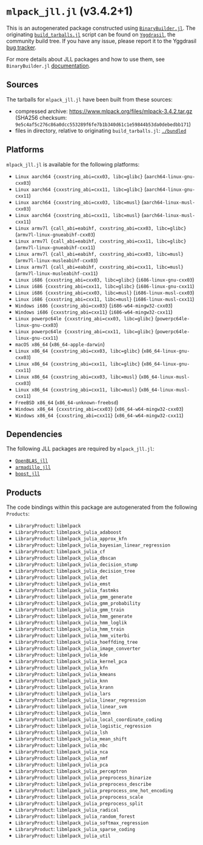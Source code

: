 # `mlpack_jll.jl` (v3.4.2+1)

This is an autogenerated package constructed using [`BinaryBuilder.jl`](https://github.com/JuliaPackaging/BinaryBuilder.jl). The originating [`build_tarballs.jl`](https://github.com/JuliaPackaging/Yggdrasil/blob/21101c5473e5c7d615fe0a0a63eff2b414039461/M/mlpack/build_tarballs.jl) script can be found on [`Yggdrasil`](https://github.com/JuliaPackaging/Yggdrasil/), the community build tree.  If you have any issue, please report it to the Yggdrasil [bug tracker](https://github.com/JuliaPackaging/Yggdrasil/issues).

For more details about JLL packages and how to use them, see `BinaryBuilder.jl` [documentation](https://juliapackaging.github.io/BinaryBuilder.jl/dev/jll/).

## Sources

The tarballs for `mlpack_jll.jl` have been built from these sources:

* compressed archive: https://www.mlpack.org/files/mlpack-3.4.2.tar.gz (SHA256 checksum: `9e5c4af5c276c86a0dcc553289f6fe7b1b340d61c1e59844b53da0debedbb171`)
* files in directory, relative to originating `build_tarballs.jl`: [`./bundled`](https://github.com/JuliaPackaging/Yggdrasil/tree/21101c5473e5c7d615fe0a0a63eff2b414039461/M/mlpack/bundled)

## Platforms

`mlpack_jll.jl` is available for the following platforms:

* `Linux aarch64 {cxxstring_abi=cxx03, libc=glibc}` (`aarch64-linux-gnu-cxx03`)
* `Linux aarch64 {cxxstring_abi=cxx11, libc=glibc}` (`aarch64-linux-gnu-cxx11`)
* `Linux aarch64 {cxxstring_abi=cxx03, libc=musl}` (`aarch64-linux-musl-cxx03`)
* `Linux aarch64 {cxxstring_abi=cxx11, libc=musl}` (`aarch64-linux-musl-cxx11`)
* `Linux armv7l {call_abi=eabihf, cxxstring_abi=cxx03, libc=glibc}` (`armv7l-linux-gnueabihf-cxx03`)
* `Linux armv7l {call_abi=eabihf, cxxstring_abi=cxx11, libc=glibc}` (`armv7l-linux-gnueabihf-cxx11`)
* `Linux armv7l {call_abi=eabihf, cxxstring_abi=cxx03, libc=musl}` (`armv7l-linux-musleabihf-cxx03`)
* `Linux armv7l {call_abi=eabihf, cxxstring_abi=cxx11, libc=musl}` (`armv7l-linux-musleabihf-cxx11`)
* `Linux i686 {cxxstring_abi=cxx03, libc=glibc}` (`i686-linux-gnu-cxx03`)
* `Linux i686 {cxxstring_abi=cxx11, libc=glibc}` (`i686-linux-gnu-cxx11`)
* `Linux i686 {cxxstring_abi=cxx03, libc=musl}` (`i686-linux-musl-cxx03`)
* `Linux i686 {cxxstring_abi=cxx11, libc=musl}` (`i686-linux-musl-cxx11`)
* `Windows i686 {cxxstring_abi=cxx03}` (`i686-w64-mingw32-cxx03`)
* `Windows i686 {cxxstring_abi=cxx11}` (`i686-w64-mingw32-cxx11`)
* `Linux powerpc64le {cxxstring_abi=cxx03, libc=glibc}` (`powerpc64le-linux-gnu-cxx03`)
* `Linux powerpc64le {cxxstring_abi=cxx11, libc=glibc}` (`powerpc64le-linux-gnu-cxx11`)
* `macOS x86_64` (`x86_64-apple-darwin`)
* `Linux x86_64 {cxxstring_abi=cxx03, libc=glibc}` (`x86_64-linux-gnu-cxx03`)
* `Linux x86_64 {cxxstring_abi=cxx11, libc=glibc}` (`x86_64-linux-gnu-cxx11`)
* `Linux x86_64 {cxxstring_abi=cxx03, libc=musl}` (`x86_64-linux-musl-cxx03`)
* `Linux x86_64 {cxxstring_abi=cxx11, libc=musl}` (`x86_64-linux-musl-cxx11`)
* `FreeBSD x86_64` (`x86_64-unknown-freebsd`)
* `Windows x86_64 {cxxstring_abi=cxx03}` (`x86_64-w64-mingw32-cxx03`)
* `Windows x86_64 {cxxstring_abi=cxx11}` (`x86_64-w64-mingw32-cxx11`)

## Dependencies

The following JLL packages are required by `mlpack_jll.jl`:

* [`OpenBLAS_jll`](https://github.com/JuliaBinaryWrappers/OpenBLAS_jll.jl)
* [`armadillo_jll`](https://github.com/JuliaBinaryWrappers/armadillo_jll.jl)
* [`boost_jll`](https://github.com/JuliaBinaryWrappers/boost_jll.jl)

## Products

The code bindings within this package are autogenerated from the following `Products`:

* `LibraryProduct`: `libmlpack`
* `LibraryProduct`: `libmlpack_julia_adaboost`
* `LibraryProduct`: `libmlpack_julia_approx_kfn`
* `LibraryProduct`: `libmlpack_julia_bayesian_linear_regression`
* `LibraryProduct`: `libmlpack_julia_cf`
* `LibraryProduct`: `libmlpack_julia_dbscan`
* `LibraryProduct`: `libmlpack_julia_decision_stump`
* `LibraryProduct`: `libmlpack_julia_decision_tree`
* `LibraryProduct`: `libmlpack_julia_det`
* `LibraryProduct`: `libmlpack_julia_emst`
* `LibraryProduct`: `libmlpack_julia_fastmks`
* `LibraryProduct`: `libmlpack_julia_gmm_generate`
* `LibraryProduct`: `libmlpack_julia_gmm_probability`
* `LibraryProduct`: `libmlpack_julia_gmm_train`
* `LibraryProduct`: `libmlpack_julia_hmm_generate`
* `LibraryProduct`: `libmlpack_julia_hmm_loglik`
* `LibraryProduct`: `libmlpack_julia_hmm_train`
* `LibraryProduct`: `libmlpack_julia_hmm_viterbi`
* `LibraryProduct`: `libmlpack_julia_hoeffding_tree`
* `LibraryProduct`: `libmlpack_julia_image_converter`
* `LibraryProduct`: `libmlpack_julia_kde`
* `LibraryProduct`: `libmlpack_julia_kernel_pca`
* `LibraryProduct`: `libmlpack_julia_kfn`
* `LibraryProduct`: `libmlpack_julia_kmeans`
* `LibraryProduct`: `libmlpack_julia_knn`
* `LibraryProduct`: `libmlpack_julia_krann`
* `LibraryProduct`: `libmlpack_julia_lars`
* `LibraryProduct`: `libmlpack_julia_linear_regression`
* `LibraryProduct`: `libmlpack_julia_linear_svm`
* `LibraryProduct`: `libmlpack_julia_lmnn`
* `LibraryProduct`: `libmlpack_julia_local_coordinate_coding`
* `LibraryProduct`: `libmlpack_julia_logistic_regression`
* `LibraryProduct`: `libmlpack_julia_lsh`
* `LibraryProduct`: `libmlpack_julia_mean_shift`
* `LibraryProduct`: `libmlpack_julia_nbc`
* `LibraryProduct`: `libmlpack_julia_nca`
* `LibraryProduct`: `libmlpack_julia_nmf`
* `LibraryProduct`: `libmlpack_julia_pca`
* `LibraryProduct`: `libmlpack_julia_perceptron`
* `LibraryProduct`: `libmlpack_julia_preprocess_binarize`
* `LibraryProduct`: `libmlpack_julia_preprocess_describe`
* `LibraryProduct`: `libmlpack_julia_preprocess_one_hot_encoding`
* `LibraryProduct`: `libmlpack_julia_preprocess_scale`
* `LibraryProduct`: `libmlpack_julia_preprocess_split`
* `LibraryProduct`: `libmlpack_julia_radical`
* `LibraryProduct`: `libmlpack_julia_random_forest`
* `LibraryProduct`: `libmlpack_julia_softmax_regression`
* `LibraryProduct`: `libmlpack_julia_sparse_coding`
* `LibraryProduct`: `libmlpack_julia_util`
